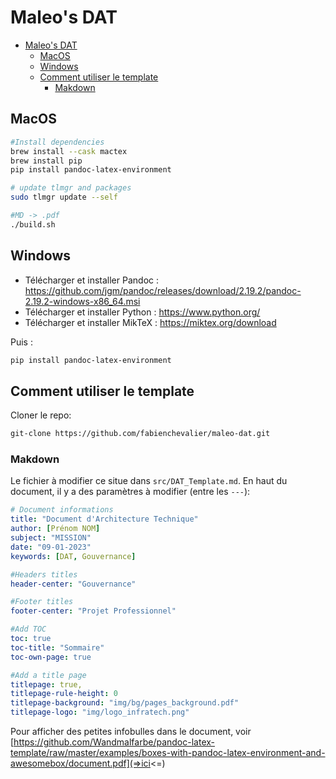 # Maleo's DAT

- [Maleo's DAT](#maleos-dat)
  - [MacOS](#macos)
  - [Windows](#windows)
  - [Comment utiliser le template](#comment-utiliser-le-template)
    - [Makdown](#makdown)

## MacOS

```bash
#Install dependencies
brew install --cask mactex
brew install pip
pip install pandoc-latex-environment

# update tlmgr and packages
sudo tlmgr update --self

#MD -> .pdf
./build.sh
```

## Windows

- Télécharger et installer Pandoc : <https://github.com/jgm/pandoc/releases/download/2.19.2/pandoc-2.19.2-windows-x86_64.msi>
- Télécharger et installer Python : <https://www.python.org/>
- Télécharger et installer MikTeX : <https://miktex.org/download>

Puis :

```powershell
pip install pandoc-latex-environment
```

## Comment utiliser le template

Cloner le repo:

```bash
git-clone https://github.com/fabienchevalier/maleo-dat.git
```

### Makdown

Le fichier à modifier ce situe dans `src/DAT_Template.md`. En haut du document, il y a des paramètres à modifier (entre les `---`):

```yaml
# Document informations
title: "Document d'Architecture Technique"
author: [Prénom NOM]
subject: "MISSION"
date: "09-01-2023"
keywords: [DAT, Gouvernance]

#Headers titles
header-center: "Gouvernance"

#Footer titles
footer-center: "Projet Professionnel"

#Add TOC
toc: true
toc-title: "Sommaire"
toc-own-page: true

#Add a title page
titlepage: true,
titlepage-rule-height: 0
titlepage-background: "img/bg/pages_background.pdf"
titlepage-logo: "img/logo_infratech.png"
```

Pour afficher des petites infobulles dans le document, voir [https://github.com/Wandmalfarbe/pandoc-latex-template/raw/master/examples/boxes-with-pandoc-latex-environment-and-awesomebox/document.pdf](=>ici<=)
